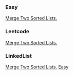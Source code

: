 ### Easy
[Merge Two Sorted Lists.](./src/com/ds/lists/leetcode/q21/README.md)

### Leetcode
[Merge Two Sorted Lists.](./src/com/ds/lists/leetcode/q21/README.md)

### LinkedList
[Merge Two Sorted Lists.](./src/com/ds/lists/leetcode/q21/README.md) [Easy](#Easy)

